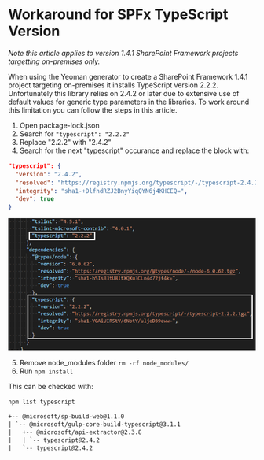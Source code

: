 # Workaround for SPFx TypeScript Version

_Note this article applies to version 1.4.1 SharePoint Framework projects targetting on-premises only._

When using the Yeoman generator to create a SharePoint Framework 1.4.1 project targeting on-premises it installs TypeScript version 2.2.2. Unfortunately this library relies on 2.4.2 or later due to extensive use of default values for generic type parameters in the libraries. To work around this limitation you can follow the steps in this article.

1. Open package-lock.json
2. Search for `"typescript": "2.2.2"`
3. Replace "2.2.2" with "2.4.2"
4. Search for the next "typescript" occurance and replace the block with:
```JSON
"typescript": {
  "version": "2.4.2",
  "resolved": "https://registry.npmjs.org/typescript/-/typescript-2.4.2.tgz",
  "integrity": "sha1-+DlfhdRZJ2BnyYiqQYN6j4KHCEQ=",
  "dev": true
}
```

![Replacement blocks highlighted](img/SPFx-On-Premesis-2016-1.png)

5. Remove node_modules folder `rm -rf node_modules/`
6. Run `npm install`


This can be checked with:

```
npm list typescript
```

```
+-- @microsoft/sp-build-web@1.1.0
| `-- @microsoft/gulp-core-build-typescript@3.1.1
|   +-- @microsoft/api-extractor@2.3.8
|   | `-- typescript@2.4.2
|   `-- typescript@2.4.2
```
